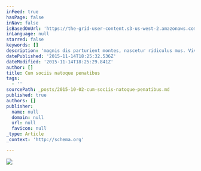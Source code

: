 ```yaml
---
inFeed: true
hasPage: false
inNav: false
isBasedOnUrl: 'https://the-grid-user-content.s3-us-west-2.amazonaws.com/17f9b8c9-86f1-40b1-87e5-2a4bd63d03f7.jpg'
inLanguage: null
starred: false
keywords: []
description: 'magnis dis parturient montes, nascetur ridiculus mus. Vivamus nulla elit, commodo sed ante nec, pulvinar auctor leo. Nam a efficitur diam. Vestibulum ut pellentesque felis. Nam convallis ut velit non efficitur. Phasellus at lectus non ante vehicula placerat quis ut lectus'
datePublished: '2015-11-14T18:25:32.536Z'
dateModified: '2015-11-14T18:25:29.841Z'
author: []
title: Cum sociis natoque penatibus
tags:
  - ''
sourcePath: _posts/2015-10-02-cum-sociis-natoque-penatibus.md
published: true
authors: []
publisher:
  name: null
  domain: null
  url: null
  favicon: null
_type: Article
_context: 'http://schema.org'

---
```

![](https://the-grid-user-content.s3-us-west-2.amazonaws.com/17f9b8c9-86f1-40b1-87e5-2a4bd63d03f7.jpg)